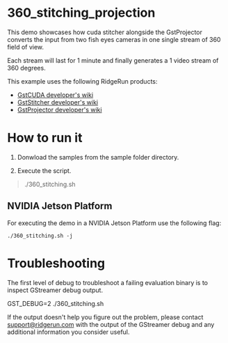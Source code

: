 # 360_stitching_projection

This demo showcases how cuda stitcher alongside the GstProjector converts the input from two fish eyes cameras in one single stream of 360 field of view.

Each stream will last for 1 minute and finally generates a 1 video stream of 360 degrees.

This example uses the following RidgeRun products:
* [GstCUDA developer's wiki](https://developer.ridgerun.com/wiki/index.php/GstCUDA)
* [GstStitcher developer's wiki](https://developer.ridgerun.com/wiki/index.php/Image_Stitching_for_NVIDIA_Jetson)
* [GstProjector developer's wiki](https://developer.ridgerun.com/wiki/index.php/RidgeRun_Image_Projector)

# How to run it

1) Donwload the samples from the sample folder directory. 

2) Execute the script.

> ./360_stitching.sh

## NVIDIA Jetson Platform

For executing the demo in a NVIDIA Jetson Platform use the following flag:

```
./360_stitching.sh -j 
```

# Troubleshooting

The first level of debug to troubleshoot a failing evaluation binary is to inspect GStreamer debug output. 

GST_DEBUG=2 ./360_stitching.sh

If the output doesn't help you figure out the problem, please contact support@ridgerun.com with the output of the GStreamer debug and any additional information you consider useful.
